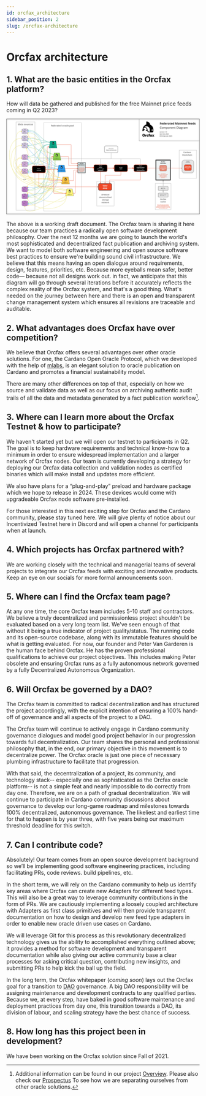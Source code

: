 ```yaml
---
id: orcfax_architecture
sidebar_position: 2
slug: /orcfax-architecture
---
```


# Orcfax architecture

## 1. What are the basic entities in the Orcfax platform?

How will data be gathered and published for the free Mainnet price feeds coming in Q2 2023?

[![Orcfax Federated Mainnet Feeds](/img/OrcfaxFederatedMainnetFeeds-ComponentDiagram-v1.jpg)](img/Orcfax-Federated-Mainnet-Feeds.pdf)

The above is a working draft document. The Orcfax team is sharing it here because our team practices a radically open software development philosophy. Over the next 12 months we are going to launch the world's most sophisticated and decentralized fact publication and archiving system. We want to model both software engineering and open source software best practices to ensure we're building sound civil infrastructure. We believe that this means having an open dialogue around requirements, design, features, priorities, etc. Because more eyeballs mean safer, better code— because not all designs work out. in fact, we anticipate that this diagram will go through several iterations before it accurately reflects the complex reality of the Orcfax system, and that's a good thing. What's needed on the journey between here and there is an open and transparent change management system which ensures all revisions are traceable and auditable.

## 2. What advantages does Orcfax have over competition?

We believe that Orcfax offers several advantages over other oracle solutions. For one, the Cardano Open Oracle Protocol, which we developed with the help of [mlabs](https://mlabs.city/), is an elegant solution to oracle publication on Cardano and promotes a financial sustainability model. 

There are many other differences on top of that, especially on how we source and validate data as well as our focus on archiving authentic audit trails of all the data and metadata generated by a fact publication workflow[^1].

## 3. Where can I learn more about the Orcfax Testnet & how to participate?

We haven't started yet but we will open our testnet to participants in Q2. The goal is to keep hardware requirements and technical know-how to a minimum in order to ensure widespread implementation and a larger network of Orcfax nodes. Our team is currently developing a strategy for deploying our Orcfax data collection and validation nodes as certified binaries which will make install and updates more efficient.

We also have plans for a “plug-and-play” preload and hardware package which we hope to release in 2024. These devices would come with upgradeable Orcfax node software pre-installed.

For those interested in this next exciting step for Orcfax and the Cardano community, please stay tuned here. We will give plenty of notice about our Incentivized Testnet here in Discord and will open a channel for participants when at launch.

## 4. Which projects has Orcfax partnered with?

We are working closely with the technical and managerial teams of several projects to integrate our Orcfax feeds with exciting and innovative products. Keep an eye on our socials for more formal announcements soon.

## 5. Where can I find the Orcfax team page?

At any one time, the core Orcfax team includes 5-10 staff and contractors. We believe a truly decentralized and permissionless project shouldn't be evaluated based on a very long team list. We've seen enough of that without it being a true indicator of project quality/status. The running code and its open-source codebase, along with its immutable features should be what is getting evaluated. For now, our founder and Peter Van Garderen is the human face behind Orcfax. He has the proven professional qualifications to achieve our project objectives. This includes making Peter obsolete and ensuring Orcfax runs as a fully autonomous network governed by a fully Decentralized Autonomous Organization.

## 6. Will Orcfax be governed by a DAO?

The Orcfax team is committed to radical decentralization and has structured the project accordingly, with the explicit intention of ensuring a 100% hand-off of governance and all aspects of the project to a DAO. 

The Orcfax team will continue to actively engage in Cardano community governance dialogues and model good project behavior in our progression towards full decentralization. Our team shares the personal and professional philosophy that, in the end, our primary objective in this movement is to decentralize power. The Orcfax oracle is just one piece of necessary plumbing infrastructure to facilitate that progression. 

With that said, the decentralization of a project, its community, and technology stack-- especially one as sophisticated as the Orcfax oracle platform-- is not a simple feat and nearly impossible to do correctly from day one. Therefore, we are on a path of gradual decentralization. We will continue to participate in Cardano community discussions about governance to develop our long-game roadmap and milestones towards 100% decentralized, autonomous governance. The likeliest and earliest time for that to happen is by year three, with five years being our maximum threshold deadline for this switch.

## 7. Can I contribute code?

Absolutely! Our team comes from an open source development background so we’ll be implementing good software engineering practices, including facilitating PRs, code reviews. build pipelines, etc.

In the short term, we will rely on the Cardano community to help us identify key areas where Orcfax can create new Adapters for different feed types. This will also be a great way to leverage community contributions in the form of PRs. We are cautiously implementing a loosely coupled architecture with Adapters as first class primitives and will then provide transparent documentation on how to design and develop new feed type adapters in order to enable new oracle driven use cases on Cardano.

We will leverage Git for this process as this revolutionary decentralized technology gives us the ability to accomplished everything outlined above; it provides a method for software development and transparent documentation while also giving our active community base a clear processes for asking critical question, contributing new insights, and submitting PRs to help kick the ball up the field.

In the long term, the Orcfax whitepaper (*coming soon*) lays out the Orcfax goal for a transition to [DAO](https://docs.orcfax.io/orcfax-architecture#6-will-orcfax-be-governed-by-a-dao) governance. A big DAO responsibility will be assigning maintenance and development contracts to any qualified parties. Because we, at every step, have baked in good software maintenance and deployment practices from day one, this transition towards a DAO, its division of labour, and scaling strategy have the best chance of success.

## 8. How long has this project been in development?

We have been working on the Orcfax solution since Fall of 2021.


[^1]: Additional information can be found in our project [Overview](https://docs.orcfax.io/overview). Please also check our [Prospectus](https://orcfax.io/assets/Orcfax-ISPO-Prospectus--March15-2023.pdf) To see how we are separating ourselves from other oracle solutions.